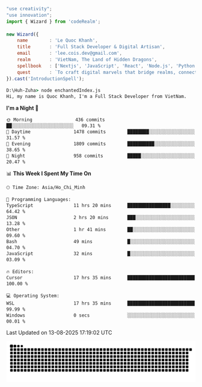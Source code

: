 <!--x axis divider-->

```js 
"use creativity";
"use innovation";
import { Wizard } from 'codeRealm';

new Wizard({
    name        : 'Le Quoc Khanh',
    title       : 'Full Stack Developer & Digital Artisan',
    email       : 'lee.cois.dev@gmail.com',
    realm       : 'VietNam, The Land of Hidden Dragons',
    spellbook   : ['Nextjs', 'JavaScript', 'React', 'Node.js', 'Python', 'Django', 'Cloud Services'],
    quest       : `To craft digital marvels that bridge realms, connect cultures, and bring imagination to life.`,
}).cast('IntroductionSpell');
```

```cmd
D:\Huh-Zuha> node enchantedIndex.js
Hi, my name is Quoc Khanh, I'm a Full Stack Developer from VietNam.
```
<!--START_SECTION:waka-->
**I'm a Night 🦉** 

```text
🌞 Morning                436 commits         ██░░░░░░░░░░░░░░░░░░░░░░░   09.31 % 
🌆 Daytime                1478 commits        ████████░░░░░░░░░░░░░░░░░   31.57 % 
🌃 Evening                1809 commits        ██████████░░░░░░░░░░░░░░░   38.65 % 
🌙 Night                  958 commits         █████░░░░░░░░░░░░░░░░░░░░   20.47 % 
```


📊 **This Week I Spent My Time On** 

```text
🕑︎ Time Zone: Asia/Ho_Chi_Minh

💬 Programming Languages: 
TypeScript               11 hrs 20 mins      ████████████████░░░░░░░░░   64.42 % 
JSON                     2 hrs 20 mins       ███░░░░░░░░░░░░░░░░░░░░░░   13.28 % 
Other                    1 hr 41 mins        ██░░░░░░░░░░░░░░░░░░░░░░░   09.60 % 
Bash                     49 mins             █░░░░░░░░░░░░░░░░░░░░░░░░   04.70 % 
JavaScript               32 mins             █░░░░░░░░░░░░░░░░░░░░░░░░   03.09 % 

🔥 Editors: 
Cursor                   17 hrs 35 mins      █████████████████████████   100.00 % 

💻 Operating System: 
WSL                      17 hrs 35 mins      █████████████████████████   99.99 % 
Windows                  0 secs              ░░░░░░░░░░░░░░░░░░░░░░░░░   00.01 % 
```


 Last Updated on 13-08-2025 17:19:02 UTC
<!--END_SECTION:waka-->
<picture>
  <source media="(prefers-color-scheme: dark)" srcset="https://raw.githubusercontent.com/leecois/leecois/output/github-contribution-grid-snake-dark.svg">
  <source media="(prefers-color-scheme: light)" srcset="https://raw.githubusercontent.com/leecois/leecois/output/github-contribution-grid-snake.svg">
  <img alt="github contribution grid snake animation" src="https://raw.githubusercontent.com/leecois/leecois/output/github-contribution-grid-snake.svg">
</picture>
